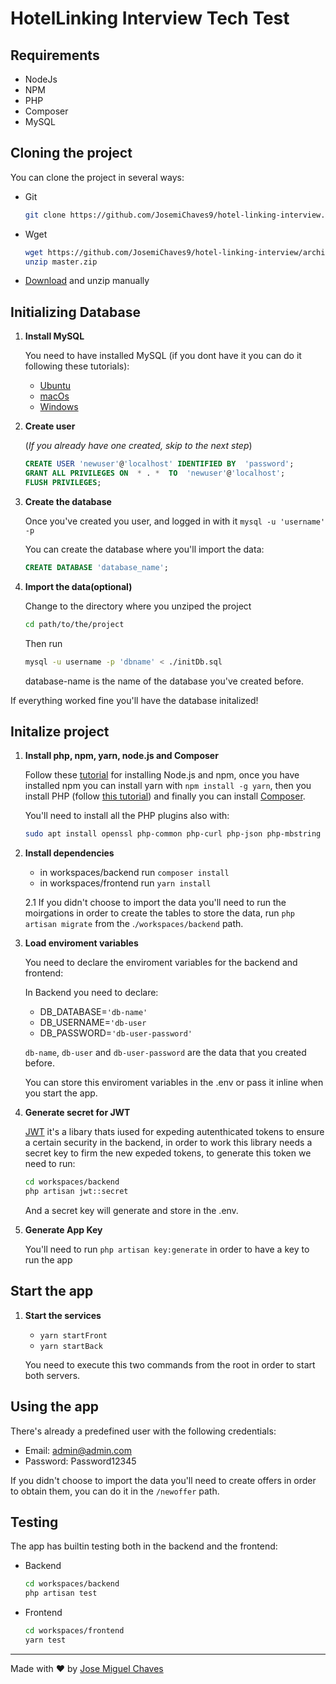 # HotelLinking Interview Tech Test

## Requirements
- NodeJs
- NPM
- PHP
- Composer
- MySQL

## Cloning the project
You can clone the project in several ways:
- Git
  ```bash 
  git clone https://github.com/JosemiChaves9/hotel-linking-interview.git
  ```
- Wget
  ```bash
  wget https://github.com/JosemiChaves9/hotel-linking-interview/archive/refs/heads/master.zip
  unzip master.zip
  ```
- [Download](https://github.com/JosemiChaves9/hotel-linking-interview/archive/refs/heads/master.zip) and unzip manually

## Initializing Database
1. **Install MySQL**

    You need to have installed MySQL (if you dont have it you can do it following these tutorials):
    - [Ubuntu](https://www.digitalocean.com/community/tutorials/how-to-install-mysql-on-ubuntu-20-04)
    - [macOs](https://flaviocopes.com/mysql-how-to-install/)
    - [Windows](https://www.mysqltutorial.org/install-mysql/)

2. **Create user**

    (_If you already have one created, skip to the next step_)
    ```sql
    CREATE USER 'newuser'@'localhost' IDENTIFIED BY  'password';
    GRANT ALL PRIVILEGES ON  * . *  TO  'newuser'@'localhost';
    FLUSH PRIVILEGES;
    ```
3. **Create the database**

    Once you've created you user, and logged in with it `mysql -u 'username' -p`

    You can create the database where you'll import the data:
    ```sql
    CREATE DATABASE 'database_name';
    ```
4. **Import the data(optional)**

    Change to the directory where you unziped the project 
    ```bash
    cd path/to/the/project
    ```
    Then run 
    ```bash
    mysql -u username -p 'dbname' < ./initDb.sql
    ```
    database-name is the name of the database you've created before.

  If everything worked fine you'll have the database initalized!

## 

## Initalize project
1. **Install php, npm, yarn, node.js and Composer**

    Follow these [tutorial](https://docs.npmjs.com/downloading-and-installing-node-js-and-npm) for installing Node.js and npm, once you have installed npm you can install yarn with `npm install -g yarn`, then you install PHP (follow [this tutorial](https://kinsta.com/blog/install-php/)) and finally you can install [Composer](https://getcomposer.org/download/).
    
    You'll need to install all the PHP plugins also with: 
   ```bash
   sudo apt install openssl php-common php-curl php-json php-mbstring php-mysql php-xml php-zip
   ```

2. **Install dependencies**
    - in workspaces/backend run `composer install`
    - in workspaces/frontend run `yarn install`


    2.1 If you didn't choose to import the data you'll need to run the moirgations in order to create the tables to store the data, run `php artisan migrate` from the .`/workspaces/backend` path.

3. **Load enviroment variables**


    You need to declare the enviroment variables for the backend and frontend:
  
    In Backend you need to declare:   
    - DB_DATABASE=`'db-name'`
    - DB_USERNAME=`'db-user`
    - DB_PASSWORD=`'db-user-password'`

    `db-name`, `db-user` and `db-user-password` are the data that you created before.

    You can store this enviroment variables in the .env or pass it inline when you start the app.
    
4. **Generate secret for JWT**


    [JWT](https://jwt.io/) it's a libary thats iused for expeding autenthicated tokens to ensure a certain security in the backend, in order to work this library needs a secret key to firm the new expeded tokens, to generate this token we need to run:
    ```bash
    cd workspaces/backend
    php artisan jwt::secret
    ```
    And a secret key will generate and store in the .env.
    
5. **Generate App Key**

    You'll need to run `php artisan key:generate` in order to have a key to run the app
    
## Start the app
1. **Start the services**
    - `yarn startFront`
    - `yarn startBack`

    You need to execute this two commands from the root in order to start both servers.

## Using the app
  There's already a predefined user with the following credentials:
  
  
   - Email: admin@admin.com
   - Password: Password12345

  If you didn't choose to import the data you'll need to create offers in order to obtain them, you can do it in the `/newoffer` path.

## Testing
  The app has builtin testing both in the backend and the frontend:

  - Backend
    ```bash
    cd workspaces/backend
    php artisan test
    ```
  - Frontend
    ```bash
    cd workspaces/frontend
    yarn test
    ```
___

Made with ❤️ by [Jose Miguel Chaves](https://github.com/JosemiChaves9)

